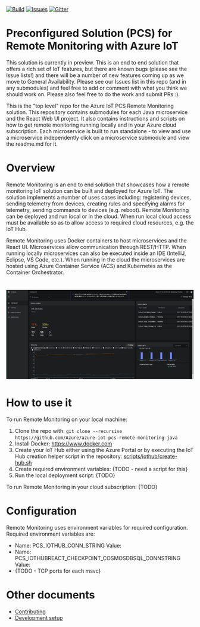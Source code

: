 [![Build][build-badge]][build-url]
[![Issues][issues-badge]][issues-url]
[![Gitter][gitter-badge]][gitter-url]

Preconfigured Solution (PCS) for Remote Monitoring with Azure IoT
==================================================================

This solution is currently in preview. This is an end to end solution that offers
a rich set of IoT features, but there are known bugs (please see the Issue lists!) 
and there will be a number of new features coming up as we move to General 
Availability.  Please see our Issues list in this repo (and in any submodules) 
and feel free to add or comment with what you think we should work on.  Please 
also feel free to do the work and submit PRs :).

This is the "top level" repo for the Azure IoT PCS Remote Monitoring solution.
This repository contains submodules for each Java microservice and the
React Web UI project.  It also contains instructions and scripts on how to get
remote monitoring running locally and in your Azure cloud subscription.  Each
microservice is built to run standalone - to view and use a microservice
independently click on a microservice submodule and view the readme.md for it.

Overview
========

Remote Monitoring is an end to end solution that showcases how a remote
monitoring IoT solution can be built and deployed for Azure IoT.  The
solution implements a number of uses cases including: registering devices,
sending telemetry from devices, creating rules and specifying alarms
for telemetry, sending commands to devices (e.g. reboot).  Remote Monitoring
can be deployed and run local or in the cloud.  When run local cloud access
must be available so as to allow access to required cloud resources, e.g.
the IoT Hub.

Remote Monitoring uses Docker containers to host microservices and the
React UI.  Microservices allow communication through REST/HTTP.  When running
locally microservices can also be executed inside an IDE (IntelliJ, Eclipse,
VS Code, etc.).  When running in the cloud the microservices are hosted using
Azure Container Service (ACS) and Kubernetes as the Container Orchestrator.

<h1 align="center">
	<img src="https://raw.githubusercontent.com/vitoc/azure-iot-pcs-remote-monitoring-java/2017-10-05-screenshot/docs/assets/images/dashboard.png" alt="dashboard">
</h1>

How to use it
=============

To run Remote Monitoring on your local machine:
1. Clone the repo with:
   `git clone --recursive https://github.com/Azure/azure-iot-pcs-remote-monitoring-java`
2. Install Docker: https://www.docker.com
3. Create your IoT Hub either using the Azure Portal or by executing the IoT
   Hub creation helper script in the repository:
   [scripts/iothub/create-hub.sh](scripts/iothub/create-hub.sh)
4. Create required environment variables: {TODO - need a script for this}
5. Run the local deployment script: {TODO}

To run Remote Monitoring in your cloud subscription: {TODO}

Configuration
=============

Remote Monitoring uses environment variables for required configuration.
Required environment variables are:
- Name: PCS_IOTHUB_CONN_STRING
  Value: <Your IoT Hub Connection String>
- Name: PCS_IOTHUBREACT_CHECKPOINT_COSMOSDBSQL_CONNSTRING
  Value: <Your DocumentDb Connection String>
- {TODO - TCP ports for each msvc}


Other documents
===============

* [Contributing](CONTRIBUTING.md)
* [Development setup](DEVELOPMENT.md)


[build-badge]: https://img.shields.io/travis/Azure/azure-iot-pcs-remote-monitoring-java.svg
[build-url]: https://travis-ci.org/Azure/azure-iot-pcs-remote-monitoring-java
[issues-badge]: https://img.shields.io/github/issues/azure/azure-iot-pcs-remote-monitoring-java.svg
[issues-url]: https://github.com/azure/azure-iot-pcs-remote-monitoring-java/issues
[gitter-badge]: https://img.shields.io/gitter/room/azure/iot-solutions.js.svg
[gitter-url]: https://gitter.im/azure/iot-solutions
